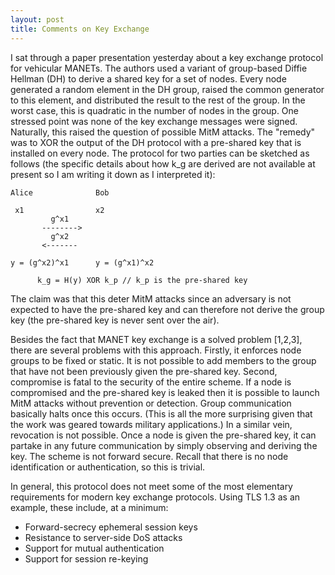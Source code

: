 ```yaml
---
layout: post
title: Comments on Key Exchange
---
```


I sat through a paper presentation yesterday about a key exchange protocol for vehicular
MANETs. The authors used a variant of group-based Diffie Hellman (DH) to derive a shared key
for a set of nodes. Every node generated a random element in the DH group, raised the
common generator to this element, and distributed the result to the rest of the group.
In the worst case, this is quadratic in the number of nodes in the group. One stressed
point was none of the key exchange messages were signed. Naturally, this raised the question
of possible MitM attacks. The "remedy" was to XOR the output of the DH protocol with a
pre-shared key that is installed on every node. The protocol for two parties can be sketched
as follows (the specific details about how k_g are derived are not available at present so
I am writing it down as I interpreted it):

~~~
Alice              Bob

 x1                x2
         g^x1
       -------->
         g^x2
       <-------

y = (g^x2)^x1      y = (g^x1)^x2

      k_g = H(y) XOR k_p // k_p is the pre-shared key
~~~

The claim was that this deter MitM attacks since an adversary is not
expected to have the pre-shared key and can therefore
not derive the group key (the pre-shared key is never sent over the air).

Besides the fact that MANET key exchange is a solved problem [1,2,3], there are
several problems with this approach. Firstly, it enforces node groups to be fixed or static.
It is not possible to add members to the group that have not been previously given
the pre-shared key. Second, compromise is fatal to the security of the entire scheme. If
a node is compromised and the pre-shared key is leaked then it is possible to launch MitM
attacks without prevention or detection. Group communication basically halts once this occurs.
(This is all the more surprising given that the work was geared towards military applications.)
In a similar vein, revocation is not possible. Once a node is given the pre-shared key,
it can partake in any future communication by simply observing and deriving the key. The
scheme is not forward secure. Recall that there is no node identification or authentication,
so this is trivial.  

In general, this protocol does not meet some of the most elementary requirements
for modern key exchange protocols. Using TLS 1.3 as an example, these include,
at a minimum:

- Forward-secrecy ephemeral session keys
- Resistance to server-side DoS attacks
- Support for mutual authentication
- Support for session re-keying

